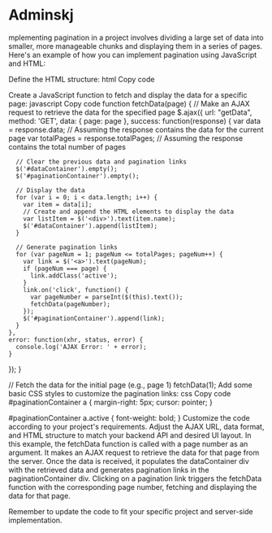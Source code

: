 # Adminskj
mplementing pagination in a project involves dividing a large set of data into smaller, more manageable chunks and displaying them in a series of pages. Here's an example of how you can implement pagination using JavaScript and HTML:

Define the HTML structure:
html
Copy code
<div id="dataContainer"></div>
<div id="paginationContainer"></div>
Create a JavaScript function to fetch and display the data for a specific page:
javascript
Copy code
function fetchData(page) {
  // Make an AJAX request to retrieve the data for the specified page
  $.ajax({
    url: "getData",
    method: 'GET',
    data: { page: page },
    success: function(response) {
      var data = response.data; // Assuming the response contains the data for the current page
      var totalPages = response.totalPages; // Assuming the response contains the total number of pages

      // Clear the previous data and pagination links
      $('#dataContainer').empty();
      $('#paginationContainer').empty();

      // Display the data
      for (var i = 0; i < data.length; i++) {
        var item = data[i];
        // Create and append the HTML elements to display the data
        var listItem = $('<div>').text(item.name);
        $('#dataContainer').append(listItem);
      }

      // Generate pagination links
      for (var pageNum = 1; pageNum <= totalPages; pageNum++) {
        var link = $('<a>').text(pageNum);
        if (pageNum === page) {
          link.addClass('active');
        }
        link.on('click', function() {
          var pageNumber = parseInt($(this).text());
          fetchData(pageNumber);
        });
        $('#paginationContainer').append(link);
      }
    },
    error: function(xhr, status, error) {
      console.log('AJAX Error: ' + error);
    }
  });
}

// Fetch the data for the initial page (e.g., page 1)
fetchData(1);
Add some basic CSS styles to customize the pagination links:
css
Copy code
#paginationContainer a {
  margin-right: 5px;
  cursor: pointer;
}

#paginationContainer a.active {
  font-weight: bold;
}
Customize the code according to your project's requirements. Adjust the AJAX URL, data format, and HTML structure to match your backend API and desired UI layout.
In this example, the fetchData function is called with a page number as an argument. It makes an AJAX request to retrieve the data for that page from the server. Once the data is received, it populates the dataContainer div with the retrieved data and generates pagination links in the paginationContainer div. Clicking on a pagination link triggers the fetchData function with the corresponding page number, fetching and displaying the data for that page.

Remember to update the code to fit your specific project and server-side implementation.




